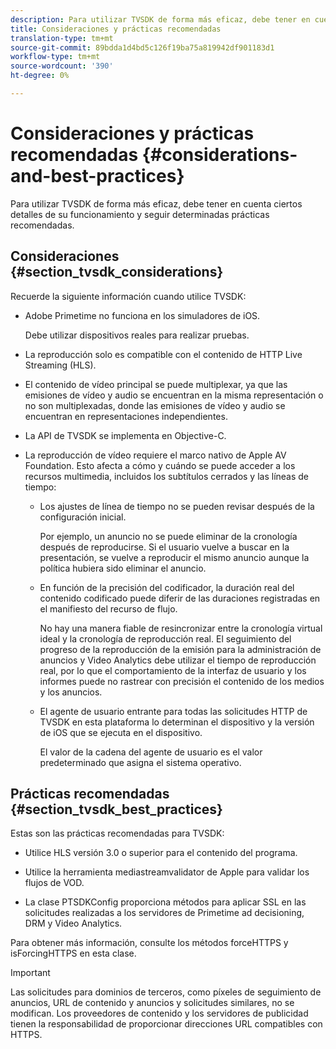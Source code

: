 ```yaml
---
description: Para utilizar TVSDK de forma más eficaz, debe tener en cuenta ciertos detalles de su funcionamiento y seguir determinadas prácticas recomendadas.
title: Consideraciones y prácticas recomendadas
translation-type: tm+mt
source-git-commit: 89bdda1d4bd5c126f19ba75a819942df901183d1
workflow-type: tm+mt
source-wordcount: '390'
ht-degree: 0%

---
```



# Consideraciones y prácticas recomendadas {#considerations-and-best-practices}

Para utilizar TVSDK de forma más eficaz, debe tener en cuenta ciertos detalles de su funcionamiento y seguir determinadas prácticas recomendadas.

## Consideraciones {#section_tvsdk_considerations}

Recuerde la siguiente información cuando utilice TVSDK:

* Adobe Primetime no funciona en los simuladores de iOS.

   Debe utilizar dispositivos reales para realizar pruebas.

* La reproducción solo es compatible con el contenido de HTTP Live Streaming (HLS).

* El contenido de vídeo principal se puede multiplexar, ya que las emisiones de vídeo y audio se encuentran en la misma representación o no son multiplexadas, donde las emisiones de vídeo y audio se encuentran en representaciones independientes.

* La API de TVSDK se implementa en Objective-C.

* La reproducción de vídeo requiere el marco nativo de Apple AV Foundation. Esto afecta a cómo y cuándo se puede acceder a los recursos multimedia, incluidos los subtítulos cerrados y las líneas de tiempo:

   * Los ajustes de línea de tiempo no se pueden revisar después de la configuración inicial.

      Por ejemplo, un anuncio no se puede eliminar de la cronología después de reproducirse. Si el usuario vuelve a buscar en la presentación, se vuelve a reproducir el mismo anuncio aunque la política hubiera sido eliminar el anuncio.

   * En función de la precisión del codificador, la duración real del contenido codificado puede diferir de las duraciones registradas en el manifiesto del recurso de flujo.

      No hay una manera fiable de resincronizar entre la cronología virtual ideal y la cronología de reproducción real. El seguimiento del progreso de la reproducción de la emisión para la administración de anuncios y Video Analytics debe utilizar el tiempo de reproducción real, por lo que el comportamiento de la interfaz de usuario y los informes puede no rastrear con precisión el contenido de los medios y los anuncios.

   * El agente de usuario entrante para todas las solicitudes HTTP de TVSDK en esta plataforma lo determinan el dispositivo y la versión de iOS que se ejecuta en el dispositivo.

      El valor de la cadena del agente de usuario es el valor predeterminado que asigna el sistema operativo.

## Prácticas recomendadas {#section_tvsdk_best_practices}

Estas son las prácticas recomendadas para TVSDK:

* Utilice HLS versión 3.0 o superior para el contenido del programa.

* Utilice la herramienta mediastreamvalidator de Apple para validar los flujos de VOD.

* La clase PTSDKConfig proporciona métodos para aplicar SSL en las solicitudes realizadas a los servidores de Primetime ad decisioning, DRM y Video Analytics.

Para obtener más información, consulte los métodos forceHTTPS y isForcingHTTPS en esta clase.

>[!IMPORTANT]
>
>Las solicitudes para dominios de terceros, como píxeles de seguimiento de anuncios, URL de contenido y anuncios y solicitudes similares, no se modifican. Los proveedores de contenido y los servidores de publicidad tienen la responsabilidad de proporcionar direcciones URL compatibles con HTTPS.
